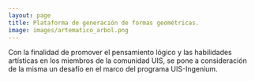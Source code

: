 ```yaml
---
layout: page
title: Plataforma de generación de formas geométricas.
image: images/artematico_arbol.png
---
```


Con la finalidad de promover el pensamiento lógico y las habilidades artísticas
en los miembros de la comunidad UIS, se pone a consideración de la misma un 
desafío en el marco del programa UIS-Ingenium.
